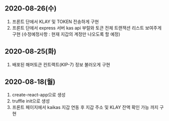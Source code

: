 ## 2020-08-26(수)
1. 프론트 단에서 KLAY 및 TOKEN 전송하게 구현
2. 프론트 단에서 express 서버 kas api 부럴와 토큰 전체 트랜잭션 리스트 보여주게 구현
(수정예정사항 : 현재 지갑의 계정만 나오도록 할 예정)

## 2020-08-25(화)
1. 배포된 해머토큰 컨트랙트(KIP-7) 정보 불러오게 구현

## 2020-08-18(월)

1. create-react-app으로 생성
2. truffle init으로 생성
3. 프론트 페이지에서 kaikas 지갑 연동 후 지갑 주소 및 KLAY 잔액 확인 가능 까지 구현
